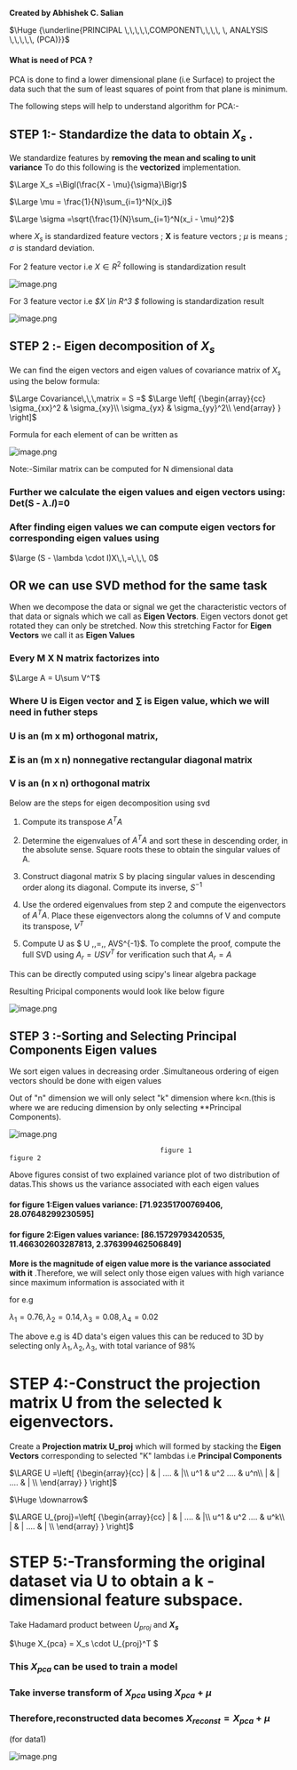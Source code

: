 
**Created by Abhishek C. Salian**

$\Huge {\underline{PRINCIPAL \,\,\,\,\,COMPONENT\,\,\,\, \, ANALYSIS \,\,\,\,\, (PCA)}}$

#### What is need of PCA ?


PCA is done to find a lower dimensional plane (i.e Surface) to project the data such that the sum of least squares of point from that plane is minimum.

The following steps will help to understand algorithm for PCA:-

## STEP 1:- Standardize the data to obtain $X_s$ .

 We standardize features by **removing the mean and scaling to unit variance**
To do this following is the **vectorized** implementation. 


$\Large X_s =\Bigl(\frac{X - \mu}{\sigma}\Bigr)$ 

$\Large \mu = \frac{1}{N}\sum_{i=1}^N(x_i)$

$\Large \sigma =\sqrt{\frac{1}{N}\sum_{i=1}^N(x_i - \mu)^2}$

where $X_s$  is standardized feature vectors ; **X** is  feature vectors ;  $\mu$ is means ; $\sigma$ is standard deviation.

                    

For 2 feature vector i.e $X \in R^2$  following is standardization result

![image.png](attachment:image.png)

    

For 3 feature vector i.e *$X \in R^3 $* following is standardization result

![image.png](attachment:image.png)

## STEP 2 :- Eigen decomposition of $X_s$

We can find the eigen vectors and eigen values of covariance matrix of $X_s$ using the below formula:  

$\Large Covariance\,\,\,matrix =  S =$  $\Large \left[ {\begin{array}{cc}
                           \sigma_{xx}^2  &  \sigma_{xy}\\
                            \sigma_{yx}  &  \sigma_{yy}^2\\
                        \end{array} } \right]$

Formula for each element of can be written as

![image.png](attachment:image.png)

Note:-Similar matrix can be computed for N dimensional data

### Further we calculate the eigen values and eigen vectors using: Det(S - $\lambda.I$)=0

### After finding eigen values we can compute eigen vectors for corresponding eigen values using 
$\large (S - \lambda \cdot I)X\,\,=\,\,\, 0$ 

## OR we can use SVD method for the same task

When we decompose the data or signal we get the  characteristic vectors of that data or signals which we call as **Eigen Vectors**.
Eigen vectors donot get rotated they can only be stretched.
Now this stretching Factor for **Eigen Vectors** we call it as **Eigen Values**

### Every M X N matrix factorizes into   

$\Large A = U\sum V^T$ 

### Where U is Eigen vector and  $\sum$ is Eigen value, which we will need in futher steps

### U is an (m x m) orthogonal matrix, 

### 𝚺 is an (m x n) nonnegative rectangular diagonal matrix

### V is an (n x n) orthogonal matrix

Below are the steps  for eigen decomposition using svd

1) Compute its transpose $A^TA$

2) Determine the eigenvalues of $A^TA$ and sort these in descending order, in the absolute
   sense. Square roots these to obtain the singular values of A.

3) Construct diagonal matrix S by placing singular values in descending order along its
   diagonal. Compute its inverse, $S^{-1}$

4) Use the ordered eigenvalues from step 2 and compute the eigenvectors of $A^TA$. Place these eigenvectors along the columns of V and compute its transpose,
    $V^T$

5) Compute U as $ U \,\,=\,\, AVS^{-1}$. To complete the proof, compute the full SVD using $A_r\,\, =\,\, USV^T$ for verification 
   such that $A_r\,\,=\,\,A$

This can be directly computed using scipy's linear algebra package  

Resulting Pricipal components would look like below figure

![image.png](attachment:image.png)

## STEP 3 :-Sorting and Selecting Principal Components Eigen values

We sort  eigen values in decreasing  order .Simultaneous ordering of eigen vectors should be done with eigen values

Out of "n" dimension we will only select "k" dimension where k<n.(this is where we are reducing dimension by only selecting **Principal Components).

![image.png](attachment:image.png)

                                          figure 1                                               figure 2

Above figures consist of two explained variance plot of two distribution of datas.This shows us the variance associated with each eigen values

#### for figure 1:Eigen values variance: [71.92351700769406, 28.07648299230595]

#### for figure 2:Eigen values variance: [86.15729793420535, 11.466302603287813, 2.376399462506849] 

**More is the magnitude  of eigen value more is the variance associated with it** .Therefore, we will select only those eigen values with high variance since maximum information is associated with it 

for e.g

$\lambda_1=0.76 ,\lambda_2=0.14 , \lambda_3=0.08,\lambda_4=0.02$

The above e.g is 4D data's eigen values this can be reduced to 3D by selecting only $\lambda_1, \lambda_2,\lambda_3,$ with total variance of 98%

# STEP 4:-Construct the projection matrix U from the selected k eigenvectors.

Create a **Projection matrix U_proj** which will formed by stacking the **Eigen Vectors** corresponding to selected "K" lambdas
i.e **Principal Components**

 $\LARGE U =\left[ {\begin{array}{cc}
   |  &  |    .... &  |\\
  u^1 & u^2  .... & u^n\\
   |  &  |    .... &  | \\
  \end{array} } \right]$

$\Huge            \downarrow$

$\LARGE U_{proj}=\left[ {\begin{array}{cc}
   |  &  |   .... &  |\\
  u^1 & u^2  .... & u^k\\
   |  &  |   .... &  | \\
  \end{array} } \right]$

# STEP 5:-Transforming the original dataset via U to obtain a k -dimensional feature subspace.

Take Hadamard product between $U_{proj}$ and **$X_s$**

$\huge X_{pca} = X_s \cdot U_{proj}^T $

### This $X_{pca}$ can be used to train a model

### Take inverse transform of $X_{pca}$ using  $X_{pca} + \mu$

### Therefore,reconstructed data becomes  $X_{reconst} = X_{pca} +\mu$

(for data1)

![image.png](attachment:image.png)
